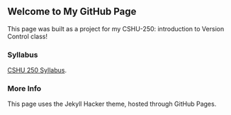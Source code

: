 ## Welcome to My GitHub Page

This page was built as a project for my CSHU-250: introduction to Version Control class!

### Syllabus
[CSHU 250 Syllabus](http://shanepanter.com/edu/docs/vc/CS-HU250-syllabus.html).

### More Info

This page uses the Jekyll Hacker theme, hosted through GitHub Pages.


